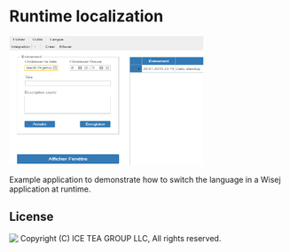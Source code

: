 Runtime localization
====

<img src="../Support/Images/RuntimeLocalization.png" width="350" height="233">

Example application to demonstrate how to switch the language in a Wisej application at runtime.

License
-------
<img src="http://iceteagroup.com/wp-content/uploads/2017/01/Square-64x64-trasp.png" height="20" align="top"> Copyright (C) ICE TEA GROUP LLC, All rights reserved.
